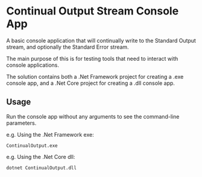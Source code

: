 # Continual Output Stream Console App

A basic console application that will continually write to the Standard Output stream, and optionally the Standard Error stream.

The main purpose of this is for testing tools that need to interact with console applications.

The solution contains both a .Net Framework project for creating a .exe console app, and a .Net Core project for creating a .dll console app.

## Usage

Run the console app without any arguments to see the command-line parameters.

e.g. Using the .Net Framework exe:

```Cmd
ContinualOutput.exe
```

e.g. Using the .Net Core dll:

```Cmd
dotnet ContinualOutput.dll
```